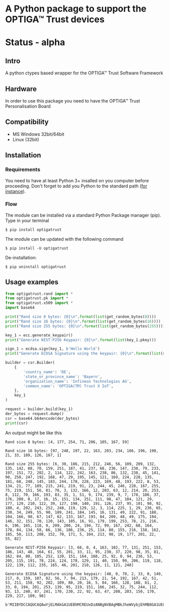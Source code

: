 # A Python package to support the OPTIGA™ Trust devices
# Status - alpha

## Intro
A python ctypes based wrapper for the OPTIGA™ Trust Software Framework

## Hardware
In order to use this package you need to have the OPTIGA™ Trust Personalisation Board

## Compatibility
* MS Windows 32bit/64bit
* Linux (32bit)

## Installation

### Requirements
You need to have at least Python 3+ insalled on you computer before proceeding.
Don't forget to add you Python to the standard path ([for instance](https://geek-university.com/python/add-python-to-the-windows-path/)).

### Flow
The module can be installed via a standard Python Package manager (pip). Type in your terminal

```console
$ pip install optigatrust
```

The module can be updated with the following command
```console
$ pip install -U optigatrust
```

De-installation:
```console
$ pip uninstall optigatrust
```

## Usage examples

```python
from optigatrust.rand import *
from optigatrust.pk import *
from optigatrust.x509 import *
import base64

print("Rand size 8 bytes: {0}\n".format(list(get_random_bytes(8))))
print("Rand size 16 bytes: {0}\n".format(list(get_random_bytes(16))))
print("Rand size 255 bytes: {0}\n".format(list(get_random_bytes(255))))

key_1 = ecc.generate_keypair()
print("Generate NIST-P256 Keypair: {0}\n".format(list(key_1.pkey)))

sign_1 = ecdsa.sign(key_1, b'Hello World')
print("Generate ECDSA Signature using the keypair: {0}\n".format(list(sign_1.signature)))

builder = csr.Builder(
	{
		'country_name': 'DE',
		'state_or_province_name': 'Bayern',
		'organization_name': 'Infineon Technologies AG',
		'common_name': 'OPTIGA(TM) Trust X IoT',
	},
	key_1
)

request = builder.build(key_1)
der_bytes = request.dump()
csr = base64.b64encode(der_bytes)
print(csr)
```

An output might be like this

```
Rand size 8 bytes: [4, 177, 254, 71, 206, 105, 167, 59]

Rand size 16 bytes: [97, 248, 197, 22, 163, 203, 234, 186, 196, 190, 21, 33, 189, 126, 167, 1]

Rand size 255 bytes: [6, 30, 186, 215, 212, 246, 56, 109, 209, 132, 135, 142, 88, 70, 159, 251, 187, 41, 237, 68, 236, 147, 238, 79, 233, 197, 151, 72, 202, 2, 114, 122, 242, 163, 238, 86, 132, 238, 45, 141, 90, 250, 247, 192, 168, 47, 29, 195, 145, 121, 169, 224, 228, 135, 181, 68, 248, 145, 183, 244, 178, 228, 223, 169, 48, 193, 222, 8, 53, 134, 21, 77, 189, 215, 241, 219, 91, 23, 244, 45, 246, 228, 167, 255, 75, 219, 151, 56, 81, 76, 3, 132, 166, 12, 203, 63, 12, 214, 20, 253, 8, 112, 70, 166, 193, 83, 35, 1, 51, 9, 174, 239, 9, 7, 178, 186, 37, 176, 209, 0, 17, 16, 15, 151, 134, 251, 111, 98, 47, 104, 121, 29, 177, 129, 210, 122, 39, 127, 198, 140, 191, 126, 237, 95, 101, 98, 92, 180, 4, 202, 243, 252, 248, 119, 129, 12, 3, 114, 225, 1, 29, 236, 65, 230, 34, 249, 55, 90, 189, 241, 184, 145, 16, 131, 49, 222, 91, 188, 104, 166, 90, 67, 147, 62, 133, 167, 193, 84, 209, 48, 49, 175, 194, 146, 32, 151, 70, 120, 143, 105, 16, 91, 179, 199, 253, 78, 21, 216, 6, 196, 165, 118, 9, 209, 200, 24, 194, 72, 99, 167, 242, 68, 164, 178, 84, 134, 58, 66, 136, 186, 236, 25, 114, 80, 155, 216, 158, 162, 185, 50, 113, 208, 152, 70, 171, 5, 104, 213, 98, 19, 177, 201, 22, 55, 82]

Generate NIST-P256 Keypair: [3, 66, 0, 4, 163, 102, 77, 131, 251, 153, 186, 143, 48, 164, 61, 55, 201, 33, 11, 95, 230, 37, 220, 98, 35, 81, 162, 84, 80, 105, 252, 120, 151, 164, 160, 25, 92, 0, 94, 236, 53, 205, 115, 191, 78, 224, 124, 178, 129, 11, 40, 150, 99, 206, 119, 118, 122, 139, 112, 235, 165, 46, 201, 210, 126, 11, 121, 240]

Generate ECDSA Signature using the keypair: [48, 0, 70, 2, 33, 0, 149, 217, 0, 159, 107, 82, 56, 7, 94, 213, 179, 21, 54, 192, 167, 42, 51, 53, 211, 158, 92, 202, 109, 80, 20, 16, 5, 84, 166, 128, 188, 61, 2, 33, 0, 194, 201, 253, 139, 95, 219, 151, 166, 245, 32, 75, 244, 112, 93, 13, 240, 87, 241, 170, 230, 22, 92, 63, 47, 208, 203, 150, 170, 229, 217, 109, 98]

b'MIIBYDCCAQUCAQAwYjELMAkGA1UEBhMCREUxDzANBgNVBAgMBkJheWVybjEhMB8GA1UECgwYSW5maW5lb24gVGVjaG5vbG9naWVzIEFHMR8wHQYDVQQDDBZPUFRJR0EoVE0pIFRydXN0IFggSW9UME8wCQYHKoZIzj0CAQNCAASjZk2D+5m6jzCkPTfJIQtf5iXcYiNRolRQafx4l6SgGVwAXuw1zXO/TuB8soELKJZjznd2eotw66UuydJ+C3nwoEswSQYJKoZIhvcNAQkOMTwwOjAJBgNVHRMEAjAAMB0GA1UdJQQWMBQGCCsGAQUFBwMBBggrBgEFBQcDAjAOBgNVHQ8BAf8EBAMCBaAwCgYIKoZIzj0EAwIDSQAwAEUCIGNXvwohZk8X/bAJbJyXT/IayLbscQwsyNKvjb8stFWZAiEAmpzcpCCgZ/9FUlmLY0SE4hJXyGlRMefsD1xNpqJx94g='
```
